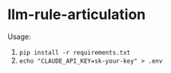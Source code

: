 # llm-rule-articulation

Usage:

1. `pip install -r requirements.txt`
2. `echo "CLAUDE_API_KEY=sk-your-key" > .env`
